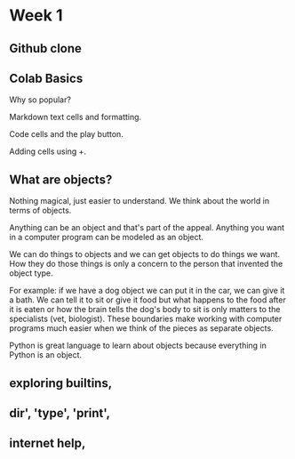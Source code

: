 # Week 1
## Github clone
## Colab Basics
Why so popular?

Markdown text cells and formatting.

Code cells and the play button.

Adding cells using +.

## What are objects?
Nothing magical, just easier to understand.  We think about the world in terms of objects.

Anything can be an object and that's part of the appeal.  Anything you want in a computer program can be modeled as an object.

We can do things to objects and we can get objects to do things we want.  How they do those things is only a concern to the person that invented the object type.

For example: if we have a dog object we can put it in the car, we can give it a bath.  We can tell it to sit or give it food but what happens to the food after it 
is eaten or how the brain tells the dog's body to sit is only matters to the specialists (vet, biologist).  These boundaries make working with computer programs much easier when we think of the pieces as separate objects.

Python is great language to learn about objects because everything in Python is an object.


## exploring builtins, 
## dir', 'type', 'print',
## internet help, 
